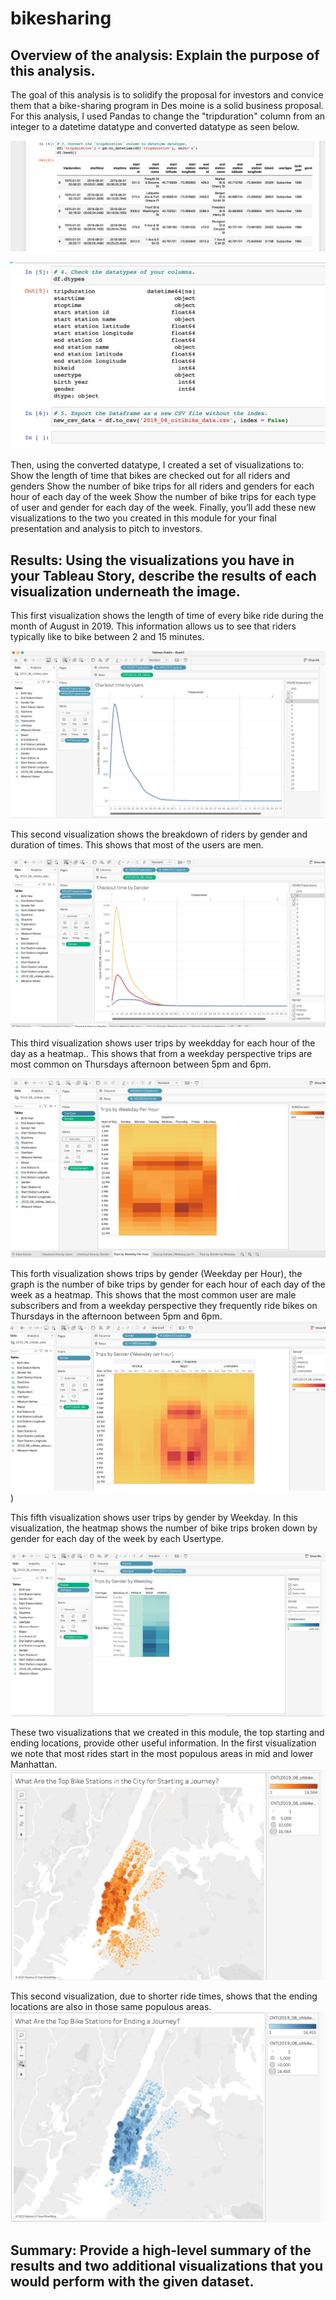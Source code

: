 # bikesharing

## Overview of the analysis: Explain the purpose of this analysis.

The goal of this analysis is to solidify the proposal for investors and convice them that a bike-sharing program in Des moine is a solid business proposal. 
For this analysis, I used Pandas to change the "tripduration" column from an integer to a datetime datatype and converted datatype as seen below. 

!['tripduration'%20column%20to%20datetime](https://github.com/cbrito3/bikesharing/blob/main/Visualization/'tripduration'%20column%20to%20datetime.png)

!['datatypes%20of%20your%20columns](https://github.com/cbrito3/bikesharing/blob/main/Visualization/datatypes%20of%20your%20columns.png)


Then, using the converted datatype, I created a set of visualizations to:
Show the length of time that bikes are checked out for all riders and genders
Show the number of bike trips for all riders and genders for each hour of each day of the week
Show the number of bike trips for each type of user and gender for each day of the week.
Finally, you’ll add these new visualizations to the two you created in this module for your final presentation and analysis to pitch to investors.

## Results: Using the visualizations you have in your Tableau Story, describe the results of each visualization underneath the image.
This first visualization shows the length of time of every bike ride during the month of August in 2019. This information allows us to see that riders typically like to bike between 2 and 15 minutes.

!['Checkout%20time%20by%20Users](https://github.com/cbrito3/bikesharing/blob/main/Visualization/Checkout%20time%20by%20Users.png)

This second visualization shows the breakdown of riders by gender and duration of times. This shows that most of the users are men.

!['Checkout%20time%20by%20Gender](https://github.com/cbrito3/bikesharing/blob/main/Visualization/Checkout%20time%20by%20Gender.png)

This third visualization shows user trips by weekdday for each hour of the day as a heatmap.. This shows that from a weekday perspective trips are most common on Thursdays afternoon between 5pm and 6pm.  

!['Trips%20by%20Weekday%20Per%20Hour%20](https://github.com/cbrito3/bikesharing/blob/main/Visualization/Trips%20by%20Weekday%20Per%20Hour%20.png)

This forth visualization shows trips by gender (Weekday per Hour), the graph is the number of bike trips by gender for each hour of each day of the week as a heatmap. This shows that the most common user are male subscribers and from a weekday perspective they frequently ride bikes on Thursdays in the afternoon between 5pm and 6pm. 
!['Trips%20by%20Gender%20(Weekday%20per%20Hour)%20](https://github.com/cbrito3/bikesharing/blob/main/Visualization/Trips%20by%20Gender%20(Weekday%20per%20Hour)%20.png))

This fifth visualization shows user trips by gender by Weekday. In this visualization, the heatmap  shows the number of bike trips broken down by gender for each day of the week by each Usertype. 

!['Trips%20by%20Gender%20by%20Weekday](https://github.com/cbrito3/bikesharing/blob/main/Visualization/Trips%20by%20Gender%20by%20Weekday.png)

These two visualizations that we created in this module, the top starting and ending locations, provide other useful information. 
In the first visualization we note that  most rides start in the most populous areas in mid and lower Manhattan. 
!['The%20Top%20Bike%20Stations%20in%20the%20City%20for%20Starting%20a%20Journey](https://github.com/cbrito3/bikesharing/blob/main/Visualization/The%20Top%20Bike%20Stations%20in%20the%20City%20for%20Starting%20a%20Journey.png)

This second visualization, due to shorter ride times, shows that the ending locations are also in those same populous areas.
!['The%20Top%20Bike%20Stations%20for%20Ending%20a%20Journey](https://github.com/cbrito3/bikesharing/blob/main/Visualization/The%20Top%20Bike%20Stations%20for%20Ending%20a%20Journey.png)

## Summary: Provide a high-level summary of the results and two additional visualizations that you would perform with the given dataset.
